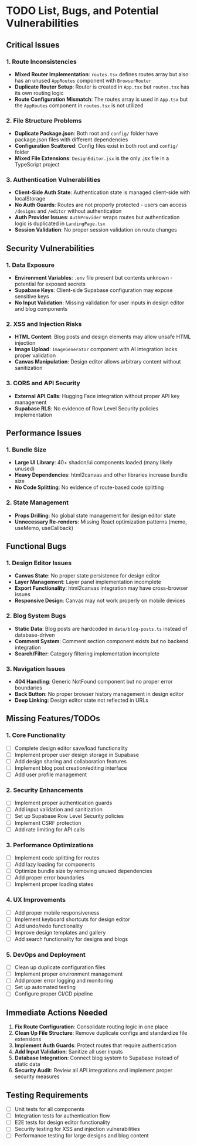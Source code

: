 
# TODO List, Bugs, and Potential Vulnerabilities

## Critical Issues

### 1. Route Inconsistencies
- **Mixed Router Implementation**: `routes.tsx` defines routes array but also has an unused `AppRoutes` component with `BrowserRouter`
- **Duplicate Router Setup**: Router is created in `App.tsx` but `routes.tsx` has its own routing logic
- **Route Configuration Mismatch**: The routes array is used in `App.tsx` but the `AppRoutes` component in `routes.tsx` is not utilized

### 2. File Structure Problems
- **Duplicate Package.json**: Both root and `config/` folder have package.json files with different dependencies
- **Configuration Scattered**: Config files exist in both root and `config/` folder
- **Mixed File Extensions**: `DesignEditor.jsx` is the only .jsx file in a TypeScript project

### 3. Authentication Vulnerabilities
- **Client-Side Auth State**: Authentication state is managed client-side with localStorage
- **No Auth Guards**: Routes are not properly protected - users can access `/designs` and `/editor` without authentication
- **Auth Provider Issues**: `AuthProvider` wraps routes but authentication logic is duplicated in `LandingPage.tsx`
- **Session Validation**: No proper session validation on route changes

## Security Vulnerabilities

### 1. Data Exposure
- **Environment Variables**: `.env` file present but contents unknown - potential for exposed secrets
- **Supabase Keys**: Client-side Supabase configuration may expose sensitive keys
- **No Input Validation**: Missing validation for user inputs in design editor and blog components

### 2. XSS and Injection Risks
- **HTML Content**: Blog posts and design elements may allow unsafe HTML injection
- **Image Upload**: `ImageGenerator` component with AI integration lacks proper validation
- **Canvas Manipulation**: Design editor allows arbitrary content without sanitization

### 3. CORS and API Security
- **External API Calls**: Hugging Face integration without proper API key management
- **Supabase RLS**: No evidence of Row Level Security policies implementation

## Performance Issues

### 1. Bundle Size
- **Large UI Library**: 40+ shadcn/ui components loaded (many likely unused)
- **Heavy Dependencies**: html2canvas and other libraries increase bundle size
- **No Code Splitting**: No evidence of route-based code splitting

### 2. State Management
- **Props Drilling**: No global state management for design editor state
- **Unnecessary Re-renders**: Missing React optimization patterns (memo, useMemo, useCallback)

## Functional Bugs

### 1. Design Editor Issues
- **Canvas State**: No proper state persistence for design editor
- **Layer Management**: Layer panel implementation incomplete
- **Export Functionality**: html2canvas integration may have cross-browser issues
- **Responsive Design**: Canvas may not work properly on mobile devices

### 2. Blog System Bugs
- **Static Data**: Blog posts are hardcoded in `data/blog-posts.ts` instead of database-driven
- **Comment System**: Comment section component exists but no backend integration
- **Search/Filter**: Category filtering implementation incomplete

### 3. Navigation Issues
- **404 Handling**: Generic NotFound component but no proper error boundaries
- **Back Button**: No proper browser history management in design editor
- **Deep Linking**: Design editor state not reflected in URLs

## Missing Features/TODOs

### 1. Core Functionality
- [ ] Complete design editor save/load functionality
- [ ] Implement proper user design storage in Supabase
- [ ] Add design sharing and collaboration features
- [ ] Implement blog post creation/editing interface
- [ ] Add user profile management

### 2. Security Enhancements
- [ ] Implement proper authentication guards
- [ ] Add input validation and sanitization
- [ ] Set up Supabase Row Level Security policies
- [ ] Implement CSRF protection
- [ ] Add rate limiting for API calls

### 3. Performance Optimizations
- [ ] Implement code splitting for routes
- [ ] Add lazy loading for components
- [ ] Optimize bundle size by removing unused dependencies
- [ ] Add proper error boundaries
- [ ] Implement proper loading states

### 4. UX Improvements
- [ ] Add proper mobile responsiveness
- [ ] Implement keyboard shortcuts for design editor
- [ ] Add undo/redo functionality
- [ ] Improve design templates and gallery
- [ ] Add search functionality for designs and blogs

### 5. DevOps and Deployment
- [ ] Clean up duplicate configuration files
- [ ] Implement proper environment management
- [ ] Add proper error logging and monitoring
- [ ] Set up automated testing
- [ ] Configure proper CI/CD pipeline

## Immediate Actions Needed

1. **Fix Route Configuration**: Consolidate routing logic in one place
2. **Clean Up File Structure**: Remove duplicate configs and standardize file extensions
3. **Implement Auth Guards**: Protect routes that require authentication
4. **Add Input Validation**: Sanitize all user inputs
5. **Database Integration**: Connect blog system to Supabase instead of static data
6. **Security Audit**: Review all API integrations and implement proper security measures

## Testing Requirements
- [ ] Unit tests for all components
- [ ] Integration tests for authentication flow
- [ ] E2E tests for design editor functionality
- [ ] Security testing for XSS and injection vulnerabilities
- [ ] Performance testing for large designs and blog content
